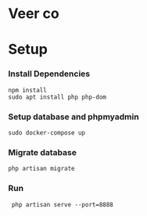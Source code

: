 # Veer co 

# Setup

### Install Dependencies

```
npm install
sudo apt install php php-dom 
```

### Setup database and phpmyadmin

```
sudo docker-compose up 
```

### Migrate database 

```
php artisan migrate
```

### Run 

```
 php artisan serve --port=8888
```
